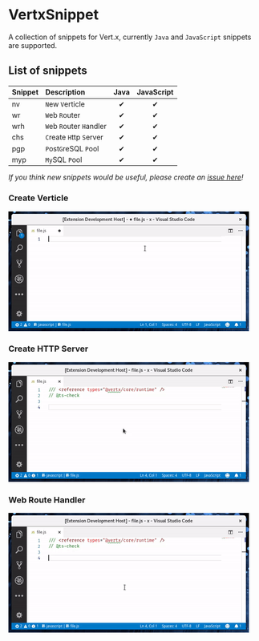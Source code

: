 # VertxSnippet

A collection of snippets for Vert.x, currently `Java` and `JavaScript` snippets are supported.

## List of snippets

| Snippet | Description              | Java  | JavaScript |
| ------- |:-------------------------|:-----:|:----------:|
| nv      | `N`ew `V`erticle         | ✔     | ✔          |
| wr      | `W`eb `R`outer           | ✔     | ✔          |
| wrh     | `W`eb `R`outer `H`andler | ✔     | ✔          |
| chs     | `C`reate `H`ttp `S`erver | ✔     | ✔          |
| pgp     | `P`ost`G`reSQL `P`ool    | ✔     | ✔          |
| myp     | `My`SQL `P`ool           | ✔     | ✔          |

*If you think new snippets would be useful, please create an [issue here](https://github.com/pmlopes/VertxSnippet/issues)!*

### Create Verticle

![nv](https://raw.githubusercontent.com/pmlopes/VertxSnippet/master/docs/nv.gif)

### Create HTTP Server

![chs](https://raw.githubusercontent.com/pmlopes/VertxSnippet/master/docs/server.gif)

### Web Route Handler

![wrh](https://raw.githubusercontent.com/pmlopes/VertxSnippet/master/docs/route.gif)
